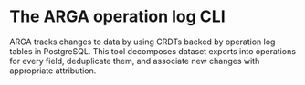 # The ARGA operation log CLI

ARGA tracks changes to data by using CRDTs backed by operation log tables in PostgreSQL. This tool decomposes dataset exports into operations for every field, deduplicate them, and associate new changes with appropriate attribution.
